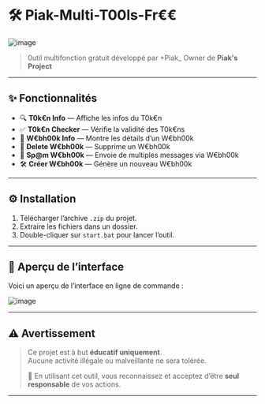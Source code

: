 # 🛠️ Piak-Multi-T00ls-Fr€€

![image](https://github.com/user-attachments/assets/ade8288f-939e-46ee-9535-ce47cb3b612a)

> 0util multifonction gratuit développé par +Piak_ Owner de **Piak's Project**

---

## ✨ Fonctionnalités


- 🔍 **T0k€n Info** — Affiche les infos du T0k€n
- ✅ **T0k€n Checker** — Vérifie la validité des T0k€ns
- 👤 **W€bh00k Info** — Montre les détails d’un W€bh00k
- 🧹 **Delete W€bh00k** — Supprime un W€bh00k
- 📢 **Sp@m W€bh00k** — Envoie de multiples messages via W€bh00k
- 🛠 **Créer W€bh00k** — Génère un nouveau W€bh00k

---

## ⚙️ Installation

1. Télécharger l’archive `.zip` du projet.
2. Extraire les fichiers dans un dossier.
3. Double-cliquer sur `start.bat` pour lancer l’outil.

---

## 📸 Aperçu de l’interface

Voici un aperçu de l’interface en ligne de commande :

![image](https://github.com/user-attachments/assets/594c7185-9f91-4add-ad97-be4affdbf7a9)


---

## ⚠️ Avertissement


> Ce projet est à but **éducatif uniquement**.  
> Aucune activité illégale ou malveillante ne sera tolérée.  
>  
> 🧠 En utilisant cet outil, vous reconnaissez et acceptez d’être **seul responsable** de vos actions.

---
